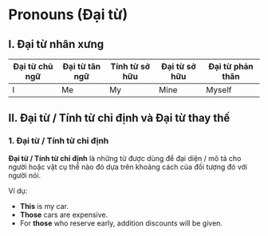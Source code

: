 # Pronouns (Đại từ)

## I. Đại từ nhân xưng

| Đại từ chủ ngữ | Đại từ tân ngữ | Tính từ sở hữu | Đại từ sở hữu | Đại từ phản thân |
|----------------|----------------|----------------|---------------|------------------|
| I              | Me             | My             | Mine          | Myself           |

## II. Đại từ / Tính từ chỉ định và Đại từ thay thế

### 1. Đại từ / Tính từ chỉ định

__Đại từ / Tính từ chỉ định__ là những từ được dùng để đại diện / mô tả cho người hoặc vật cụ thể nào đó dựa trên khoảng cách của đối tượng đó với người nói.

Ví dụ:
- __This__ is my car.
- __Those__ cars are expensive.
- For __those__ who reserve early, addition discounts will be given.
